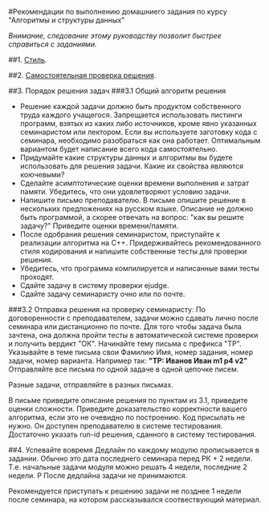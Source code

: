 #Рекомендации по выполнению домашниего задания по курсу "Алгоритмы и структуры данных"

*Внимание, следование этому руководству позволит быстрее справиться с заданиями.*

##1. [Стиль](coding_style.md).

##2. [Самостоятельная проверка решения](testing.md).

##3. Порядок решения задач
###3.1 Общий алгоритм решения
* Решение каждой задачи должно быть продуктом собственного труда каждого учащегося. Запрещается использовать листинги программ, взятых из каких либо источников, кроме явно указанных семинаристом или лектором. Если вы используете заготовку кода с семинара, необходимо разобраться как она работает.
Оптимальным вариантом будет написание всего кода самостоятельно.
* Придумайте какие структуры данных и алгоритмы вы будете использовать для решения задачи. Какие их свойства являются коючевыми?
* Сделайте асимптотические оценки времени выполнения и затрат памяти. Убедитесь, что они удовлетворяют условию задачи.
* Напишите письмо преподавателю. В письме опишите решение в нескольких предложениях на русском языке. Описание не должно быть программой, а скорее отвечать на вопрос: "как вы решите задачу?"
Приведите оценки времени/памяти.
* После одобрания решения семинаристом, приступайте к реализации алгоритма на C++. Придерживайтесь рекомендованного стиля кодирования и напишите собственные тесты для проверки решения.
* Убедитесь, что программа компилируется и написанные вами тесты проходят.
* Сдайте задачу в систему проверки ejudge.
* Сдайте задачу семинаристу очно или по почте.


###3.2 Отправка решения на проверку семинаристу:
По договоренности с преподавателем, задачи можно сдавать лично после семинара или дистанционно по почте.
Для того чтобы задача была зачтена, она должна пройти тесты в автоматической системе проверки и получить вердикт "ОК".
Начинайте тему письма с префикса "TP".
Указывайте в теме письма свои Фамилию Имя, номер задания, номер задачи, номер варианта.
Например так: **"TP: Иванов Иван m1 p4 v2"**
Отправляйте все письма по одной задаче в одной цепочке писем.

Разные задачи, отправляйте в разных письмах.

В письме приведите описание решения по пунктам из 3.1, приведите оценки сложности.
Приведите доказательство корректности вашего алгоритма, если это не очевидно по построению.
Код присылать не нужно. Он доступен преподавателю в системе тестирования.
Достаточно указать run-id решения, сданного в систему тестирования.

##4. Успевайте вовремя
Дедлайн по каждому модулю прописывается в задании.
Обычно это дата последнего семинара перед РК + 2 недели. 
Т.е. начальные задачи модуля можно решать 4 недели, последние 2 недели. Р
После дедлайна задачи не принимаются.

Рекомендуется приступать к решению задачи не позднее 1 недели после семинара, на котором рассказывался соотвествующий материал.

